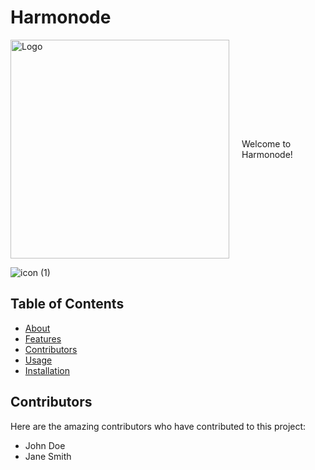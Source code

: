 # Harmonode



<div style="display: flex; align-items: center; justify-content: center; flex-direction:row">
  <img src="https://github.com/kfiddle/nodeGigDb/blob/main/assets/68034977/b4944a49-d388-411c-9062-4f4ab94ffb1f.png" alt="Logo" width="350">
  <div style="margin-left: 20px;">Welcome to Harmonode!</div>
</div>


![icon (1)](https://github.com/kfiddle/nodeGigDb/assets/68034977/c4bbe000-1891-41b6-8962-899bb0db5924)


## Table of Contents

- [About](#about)
- [Features](#features)
- [Contributors](#contributors)
- [Usage](#usage)
- [Installation](#installation)

<a name="contributors"></a>
## Contributors

Here are the amazing contributors who have contributed to this project:

- John Doe
- Jane Smith

<!-- Rest of the content -->

